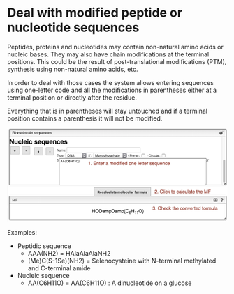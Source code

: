 # Deal with modified peptide or nucleotide sequences

Peptides, proteins and nucleotides may contain non-natural amino acids or nucleic bases. They may also have chain modifications at the terminal positions. This could be the result of post-translational modifications (PTM), synthesis using non-natural amino acids, etc.

In order to deal with those cases the system allows entering sequences using one-letter code and all the modifications in parentheses either at a terminal position or directly after the residue.

Everything that is in parentheses will stay untouched and if a terminal position contains a parenthesis it will not be modified.

![](sequence.png)

Examples:

- Peptidic sequence
  - AAA(NH2) = HAlaAlaAlaNH2
  - (Me)C(S-1Se)(NH2) = Selenocysteine with N-terminal methylated and C-terminal amide
- Nucleic sequence
  - AA(C6H11O) = AA(C6H11O) : A dinucleotide on a glucose
